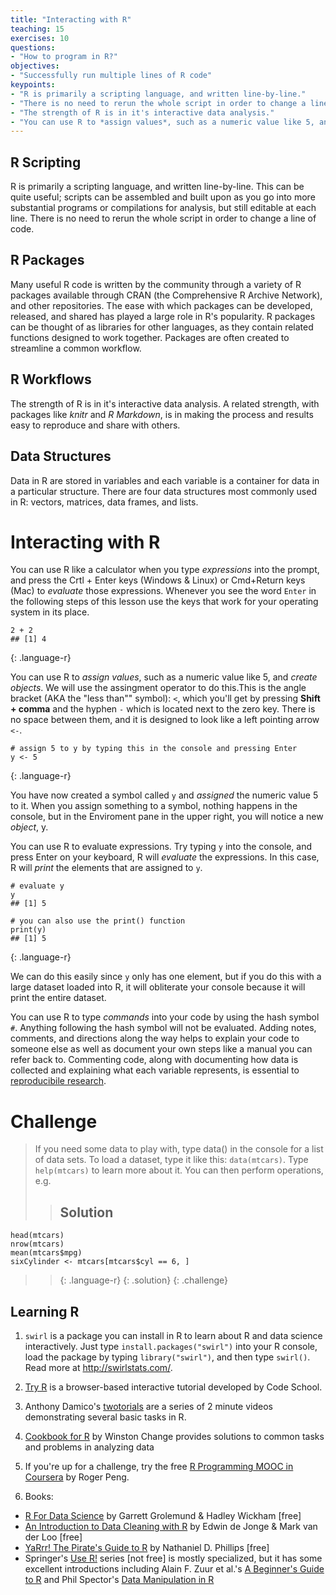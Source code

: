 ```yaml
---
title: "Interacting with R"
teaching: 15
exercises: 10
questions:
- "How to program in R?"
objectives:
- "Successfully run multiple lines of R code"
keypoints:
- "R is primarily a scripting language, and written line-by-line."
- "There is no need to rerun the whole script in order to change a line of code."
- "The strength of R is in it's interactive data analysis."
- "You can use R to *assign values*, such as a numeric value like 5, and *create objects*."
---
```


## R Scripting
R is primarily a scripting language, and written line-by-line. This can be quite useful; scripts can be assembled and built upon as you go into more substantial programs or compilations for analysis, but still editable at each line. There is no need to rerun the whole script in order to change a line of code. 

## R Packages
Many useful R code is written by the community through a variety of R packages available through CRAN (the Comprehensive R Archive Network), and other repositories. The ease with which packages can be developed, released, and shared has played a large role in R's popularity. R packages can be thought of as libraries for other languages, as they contain related functions designed to work together. Packages are often created to streamline a common workflow.

## R Workflows
The strength of R is in it's interactive data analysis. A related strength, with packages like *knitr* and *R Markdown*, is in making the process and results easy to reproduce and share with others. 

## Data Structures
Data in R are stored in variables and each variable is a container for data in a particular structure. There are four data structures most commonly used in R: vectors, matrices, data frames, and lists.

# Interacting with R
You can use R like a calculator when you type *expressions* into the prompt, and press the Crtl + Enter keys (Windows & Linux) or Cmd+Return keys (Mac) to *evaluate* those expressions. Whenever you see the word `Enter` in the following steps of this lesson use the keys that work for your operating system in its place. 

~~~
2 + 2
## [1] 4
~~~
{: .language-r}

You can use R to *assign values*, such as a numeric value like 5, and *create objects*. We will use the assingment operator to do this.This is the angle bracket (AKA the "less than"" symbol): `<`, which you'll get by pressing **Shift + comma** and the hyphen `-` which is located next to the zero key. There is no space between them, and it is designed to look like a left pointing arrow `<-`.   

~~~
# assign 5 to y by typing this in the console and pressing Enter
y <- 5
~~~
{: .language-r}

You have now created a symbol called `y` and *assigned* the numeric value 5 to it. When you assign something to a symbol, nothing happens in the console, but in the Enviroment pane in the upper right, you will notice a new *object*, y. 

You can use R to evaluate expressions. Try typing `y` into the console, and press Enter on your keyboard, R will *evaluate* the expressions. In this case, R will *print* the elements that are assigned to `y`. 

~~~
# evaluate y
y
## [1] 5

# you can also use the print() function
print(y)
## [1] 5
~~~
{: .language-r}

We can do this easily since `y` only has one element, but if you do this with a large dataset loaded into R, it will obliterate your console because it will print the entire dataset. 

You can use R to type *commands* into your code by using the hash symbol `#`. Anything following the hash symbol will not be evaluated. Adding notes, comments, and directions along the way helps to explain your code to someone else as well as document your own steps like a manual you can refer back to. Commenting code, along with documenting how data is collected and explaining what each variable represents, is essential to [reproducibile research](https://ropensci.github.io/reproducibility-guide/sections/introduction/).

# Challenge
> If you need some data to play with, type data() in the console for a list of data sets. To load a dataset, type it like this: `data(mtcars)`. Type `help(mtcars)` to learn more about it. You can then perform operations, e.g. 
> > ## Solution 
> >
~~~
head(mtcars)
nrow(mtcars)
mean(mtcars$mpg)
sixCylinder <- mtcars[mtcars$cyl == 6, ]
~~~
> > {: .language-r}
> {: .solution}
{: .challenge}

## Learning R
1. `swirl` is a package you can install in R to learn about R and data science interactively. Just type `install.packages("swirl")` into your R console, load the package by typing `library("swirl")`, and then type `swirl()`. Read more at <http://swirlstats.com/>.

2. [Try R](http://tryr.codeschool.com/) is a browser-based interactive tutorial developed by Code School.

3. Anthony Damico's [twotorials](https://www.youtube.com/playlist?list=PLcgz5kNZFCkzSyBG3H-rUaPHoBXgijHfC) are a series of 2 minute videos demonstrating several basic tasks in R.

4. [Cookbook for R](http://www.cookbook-r.com/) by Winston Change provides solutions to common tasks and problems in analyzing data

5. If you're up for a challenge, try the free [R Programming MOOC in Coursera](https://www.coursera.org/learn/r-programming) by Roger Peng.

6. Books:
* [R For Data Science](http://r4ds.had.co.nz/) by Garrett Grolemund & Hadley Wickham [free]
* [An Introduction to Data Cleaning with R](https://cran.r-project.org/doc/contrib/de_Jonge+van_der_Loo-Introduction_to_data_cleaning_with_R.pdf) by Edwin de Jonge & Mark van der Loo [free]
* [YaRrr! The Pirate's Guide to R](https://bookdown.org/ndphillips/YaRrr/) by Nathaniel D. Phillips [free]
* Springer's [Use R!](https://link.springer.com/bookseries/6991) series [not free] is mostly specialized, but it has some excellent introductions including Alain F. Zuur et al.'s [A Beginner's Guide to R](https://link.springer.com/book/10.1007/978-0-387-93837-0) and Phil Spector's [Data Manipulation in R](https://link.springer.com/book/10.1007/978-0-387-74731-6)









